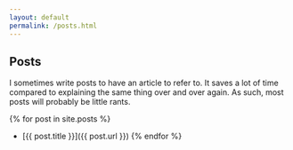 ```yaml
---
layout: default
permalink: /posts.html
---
```


## Posts
I sometimes write posts to have an article to refer to. It saves a lot of time
compared to explaining the same thing over and over again. As such, most posts
will probably be little rants.

{% for post in site.posts %}
* [{{ post.title }}]({{ post.url }})
{% endfor %}
